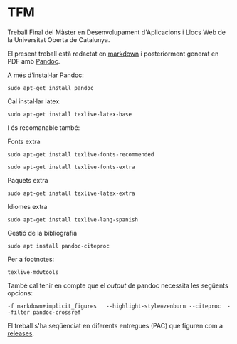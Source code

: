 # TFM

Treball Final del Màster en Desenvolupament d'Aplicacions i Llocs Web de la Universitat Oberta de Catalunya.

El present treball està redactat en [markdown](https://github.com/fampa/tfm/blob/main/TFM.md) i posteriorment generat en PDF amb [Pandoc](https://pandoc.org/).

A més d'instal·lar Pandoc:

`sudo apt-get install pandoc`

Cal instal·lar latex:

`sudo apt-get install texlive-latex-base`

I és recomanable també:

Fonts extra

`sudo apt-get install texlive-fonts-recommended`

`sudo apt-get install texlive-fonts-extra`

Paquets extra

`sudo apt-get install texlive-latex-extra`

Idiomes extra

`sudo apt-get install texlive-lang-spanish`

Gestió de la bibliografia

`sudo apt install pandoc-citeproc`

Per a footnotes:

`texlive-mdwtools`

També cal tenir en compte que el _output_ de pandoc necessita les següents opcions:

`-f markdown+implicit_figures   --highlight-style=zenburn --citeproc  --filter pandoc-crossref`

El treball s'ha seqüenciat en diferents entregues (PAC) que figuren com a [releases](https://github.com/fampa/tfm/releases).
